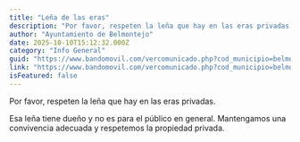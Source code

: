 ```yaml
---
title: "Leña de las eras"
description: "Por favor, respeten la leña que hay en las eras privadas.Esa leña tiene dueño y no es para el público en general. Mantengamos una convivencia adecuada y resp..."
author: "Ayuntamiento de Belmontejo"
date: 2025-10-10T15:12:32.000Z
category: "Info General"
guid: "https://www.bandomovil.com/vercomunicado.php?cod_municipio=belmontejo&amp;id=1429109"
link: "https://www.bandomovil.com/vercomunicado.php?cod_municipio=belmontejo&amp;id=1429109"
isFeatured: false
---
```


Por favor, respeten la leña que hay en las eras privadas.

Esa leña tiene dueño y no es para el público en general. Mantengamos una convivencia adecuada y respetemos la propiedad privada.